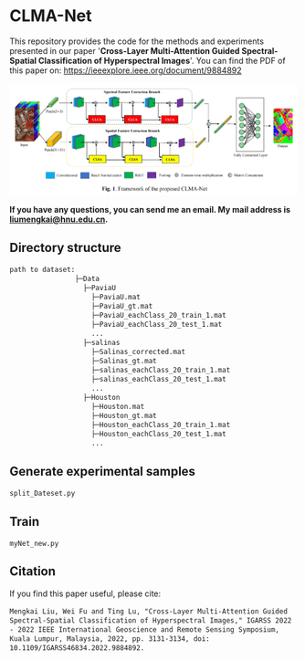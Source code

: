# CLMA-Net

This repository provides the code for the methods and experiments presented in our paper '**Cross-Layer Multi-Attention Guided Spectral-Spatial Classification of Hyperspectral Images**'. You can find the PDF of this paper on: https://ieeexplore.ieee.org/document/9884892

![GMA-Net](CLMA-Net.png)

**If you have any questions, you can send me an email. My mail address is liumengkai@hnu.edu.cn.**



## Directory structure

```
path to dataset:
                ├─Data
                  ├─PaviaU
                  	├─PaviaU.mat
                  	├─PaviaU_gt.mat
                  	├─PaviaU_eachClass_20_train_1.mat
                  	├─PaviaU_eachClass_20_test_1.mat
                  	...
                  ├─salinas
                  	├─Salinas_corrected.mat
                  	├─Salinas_gt.mat
                  	├─salinas_eachClass_20_train_1.mat
                  	├─salinas_eachClass_20_test_1.mat
                  	...
                  ├─Houston
                  	├─Houston.mat
                  	├─Houston_gt.mat
                  	├─Houston_eachClass_20_train_1.mat
                    ├─Houston_eachClass_20_test_1.mat
                    ...
```

## Generate experimental samples

```
split_Dateset.py
```

## Train

```
myNet_new.py
```

## Citation

If you find this paper useful, please cite:

```
Mengkai Liu, Wei Fu and Ting Lu, "Cross-Layer Multi-Attention Guided Spectral-Spatial Classification of Hyperspectral Images," IGARSS 2022 - 2022 IEEE International Geoscience and Remote Sensing Symposium, Kuala Lumpur, Malaysia, 2022, pp. 3131-3134, doi: 10.1109/IGARSS46834.2022.9884892.
```

